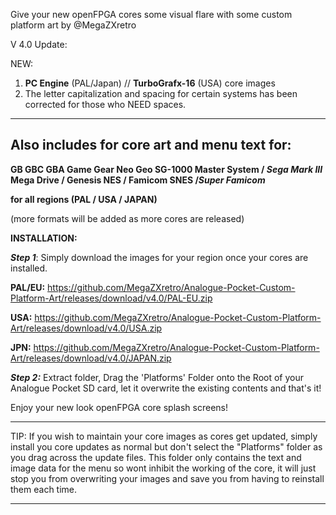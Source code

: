 Give your new openFPGA cores some visual flare with some custom platform art by @MegaZXretro


V 4.0 Update:

NEW: 

1. **PC Engine** (PAL/Japan) // **TurboGrafx-16** (USA) core images
2. The letter capitalization and spacing for certain systems has been corrected for those who NEED spaces.

-------------------------------------------------
Also includes for core art and menu text for:
-------------------------------------------------

**GB
GBC
GBA
Game Gear
Neo Geo
SG-1000
Master System / _Sega Mark III_
Mega Drive / Genesis
NES / Famicom
SNES /_Super Famicom_**

**for all regions (PAL / USA / JAPAN)**

(more formats will be added as more cores are released)

**INSTALLATION:**

**_Step 1_**: Simply download the images for your region once your cores are installed.

**PAL/EU:** https://github.com/MegaZXretro/Analogue-Pocket-Custom-Platform-Art/releases/download/v4.0/PAL-EU.zip

**USA:** https://github.com/MegaZXretro/Analogue-Pocket-Custom-Platform-Art/releases/download/v4.0/USA.zip

**JPN:** https://github.com/MegaZXretro/Analogue-Pocket-Custom-Platform-Art/releases/download/v4.0/JAPAN.zip

**_Step 2:_** Extract folder, Drag the 'Platforms' Folder onto the Root of your Analogue Pocket SD card, let it overwrite the existing contents and that's it!

Enjoy your new look openFPGA core splash screens!

---------------------------------------------------------------------------------------------------------------------------------------------------------
TIP: If you wish to maintain your core images as cores get updated, simply install you core updates as normal but don't select the "Platforms" folder as you drag across the update files. This folder only contains the text and image data for the menu so wont inhibit the working of the core, it will just stop you from overwriting your images and save you from having to reinstall them each time.

---------------------------------------------------------------------------------------------------------------------------------------------------------
